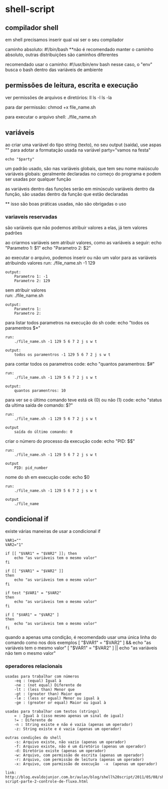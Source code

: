# shell-script

## compilador shell

em shell precisamos inserir qual vai ser o seu compilador

caminho absoluto:
    #!/bin/bash
**não é recomendado manter o caminho absoluto, outras distribuições são caminhos diferentes

recomendado usar o caminho:
    #!/usr/bin/env bash
nesse caso, o "env" busca o bash dentro das variáveis de ambiente

## permissões de leitura, escrita e execução

ver permissões de arquivos e diretórios:
    ll
    ls -l
    ls -la

para dar permissão:
    chmod +x file_name.sh

para executar o arquivo shell:
    ./file_name.sh


## variáveis

ao criar uma variável do tipo string (texto), no seu output (saída), use aspas "" para adotar a formatação usada na variável
    party="vamos
    na
    festa"

    echo "$party"

um padrão usado, são nas variáveis globais, que tem seu nome maiúsculo
variáveis globais: geralmente declaradas no começo do programa e podem ser usadas por qualquer função

as variáveis dentro das funções serão em minúsculo
variáveis dentro da função, são usadas dentro da função que estão declaradas

** isso são boas práticas usadas, não são obrigadas o uso


### variaveis reservadas

são variáveis que não podemos atribuir valores a elas, já tem valores padrões

ao criarmos variáveis sem atribuir valores, como as variáveis a seguir:
    echo "Parametro 1: $1"
    echo "Parametro 2: $2"

ao executar o arquivo, podemos inserir ou não um valor para as variáveis
atribuindo valores
    run:
        ./file_name.sh -1 129

    output:
        Parametro 1: -1
        Parametro 2: 129

sem atribuir valores    
    run:
        ./file_name.sh

    output:
        Parametro 1:
        Parametro 2:

para listar todos parametros na execução do sh
    code:
        echo "todos os paramentros $*"

    run:
        ./file_name.sh -1 129 5 6 7 2 j s w t

    output:
        todos os paramentros -1 129 5 6 7 2 j s w t

para contar todos os parametros
    code:
        echo "quantos paramentros: $#"

    run:
        ./file_name.sh -1 129 5 6 7 2 j s w t

    output:
        quantos paramentros: 10

para ver se o último comando teve está ok (0) ou não (1)
    code:
        echo "status da ultima saída de comando: $?"

    run:
        ./file_name.sh -1 129 5 6 7 2 j s w t

    output
        saída do último comando: 0

criar o número do processo da execução
    code:
        echo "PID: $$"

    run:
        ./file_name.sh -1 129 5 6 7 2 j s w t

    output
        PID: pid_number

nome do sh em execução
    code:
        echo $0

    run:
        ./file_name.sh -1 129 5 6 7 2 j s w t

    output
        ./file_name


## condicional if

existe várias maneiras de usar a condicional if

    VAR1=""
    VAR2="1"

    if [[ "$VAR1" = "$VAR2" ]]; then
        echo "as variáveis tem o mesmo valor"
    fi

    if [[ "$VAR1" = "$VAR2" ]]
    then
        echo "as variáveis tem o mesmo valor"
    fi

    if test "$VAR1" = "$VAR2"
    then
        echo "as variáveis tem o mesmo valor"
    fi

    if [ "$VAR1" = "$VAR2" ]
    then
        echo "as variáveis tem o mesmo valor"
    fi

quando a apenas uma condição, é recomendado usar uma única linha do comando como nos dois exemplos
    [ "$VAR1" = "$VAR2" ] && echo "as variáveis tem o mesmo valor"
    [ "$VAR1" = "$VAR2" ] || echo "as variáveis não tem o mesmo valor"

### operadores relacionais

    usadas para trabalhar com números
        -eq : (equal) Igual à
        -ne : (not equal) Diferente de
        -lt : (less than) Menor que
        -gt : (greater than) Maior que
        -le : (less or egual) Menor ou igual à
        -ge : (greater or equal) Maior ou igual à

    usadas para trabalhar com testos (strings)
        = : Igual à (isso mesmo apenas um sinal de igual)
        != : Diferente de
        -n : String existe e não é vazia (apenas um operador)
        -z: String existe e é vazia (apenas um operador)

    outras condições do shell
        -s: Arquivo existe, não vazio (apenas um operador)
        -f: Arquivo existe, não é um diretório (apenas um operador)
        -d: Diretório existe (apenas um operador)
        -w: Arquivo, com permissão de escrita (apenas um operador)
        -r: Arquivo, com permissão de leitura (apenas um operador)
        -x: Arquivo, com parmissão de execução  -x  (apenas um operador)

    link: http://blog.evaldojunior.com.br/aulas/blog/shell%20script/2011/05/08/shell-script-parte-2-controle-de-fluxo.html